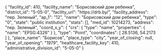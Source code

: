 {
    "facility_id": 410,
    "facility_name": "Борисовский дом ребенка",
    "district_id": "5-05-0",
    "facility_url": "https:\/\/drb.by\/",
    "facility_address": "пер. Зеленый",
    "ap_1": "12",
    "name": "Борисовский дом ребенка",
    "type": "0",
    "state": "public institution",
    "stats": [],
    "med_id": 10214273,
    "address": "пер. Зеленый",
    "coord_x_y": {
        "crs": {
            "type": "name",
            "properties": {
                "name": "EPSG:4326"
            }
        },
        "type": "Point",
        "coordinates": [
            28.5136,
            54.2173
        ]
    },
    "place_name": "Борисов",
    "place_type": "city",
    "year_of_closing": null,
    "year_of_opening": "1979",
    "healthcare_facility_key": 410,
    "administrative_division_id": "5-05-0"
}